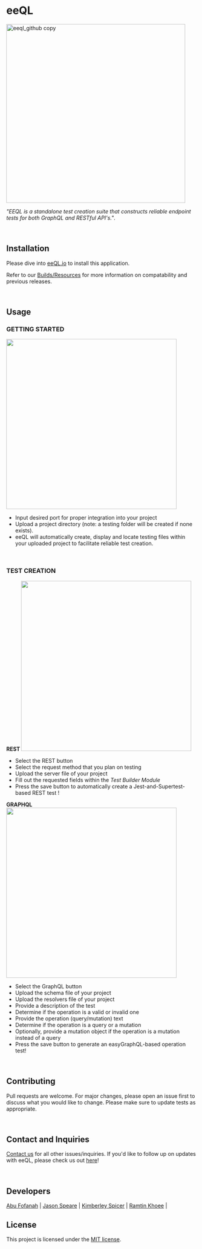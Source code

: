# eeQL
<img width="473" alt="eeql_github copy" src="https://user-images.githubusercontent.com/71619815/112024099-150f2e80-8af1-11eb-80b8-7280bfaa85b3.png">

_"EEQL is a standalone test creation suite that constructs reliable endpoint tests for both GraphQL and RESTful API's."_. 

<br/>

## Installation

Please dive into [eeQL.io](https://www.eeql.io/) to install this application. 

Refer to our [Builds/Resources](https://github.com/oslabs-beta/eeQL/releases) for more information on compatability and previous releases.

<br/>

## Usage
### GETTING STARTED


<img src="https://user-images.githubusercontent.com/71619815/112514890-01630280-8d53-11eb-9b3d-62931589df36.gif" width="450">


- Input desired port for proper integration into your project
- Upload a project directory (note: a testing folder will be created if none exists).
- eeQL will automatically create, display and locate testing files within your uploaded project to facilitate reliable test creation.

<br/>

### TEST CREATION

<b> REST </b>
<img src="https://user-images.githubusercontent.com/71619815/112514915-07f17a00-8d53-11eb-8b11-34cdad7d3754.gif" width="450">

- Select the REST button
- Select the request method that you plan on testing
- Upload the server file of your project
- Fill out the requested fields within the _Test Builder Module_
- Press the save button to automatically create a Jest-and-Supertest-based REST test !


<b> GRAPHQL </b>
<img src="https://user-images.githubusercontent.com/71619815/112514948-0f188800-8d53-11eb-9db1-e2ebaea7c6f1.gif" width="450">

- Select the GraphQL button
- Upload the schema file of your project
- Upload the resolvers file of your project
- Provide a description of the test
- Determine if the operation is a valid or invalid one
- Provide the operation (query/mutation) text
- Determine if the operation is a query or a mutation
- Optionally, provide a mutation object if the operation is a mutation instead of a query
- Press the save button to generate an easyGraphQL-based operation test!


<br/>

## Contributing
Pull requests are welcome. For major changes, please open an issue first to discuss what you would like to change.
Please make sure to update tests as appropriate.

<br/>

## Contact and Inquiries
[Contact us](contact@eeql.io) for all other issues/inquiries. If you'd like to follow up on updates with eeQL, please check us out [here](https://www.linkedin.com/company/eeql/about/)!

<br/>

## Developers 
[Abu Fofanah](https://www.linkedin.com/in/abu-fofanah/) |
[Jason Speare](https://www.linkedin.com/in/jason-speare/) |
[Kimberley Spicer]( https://www.linkedin.com/in/kimberleyspicer/) |
[Ramtin Khoee](https://www.linkedin.com/in/ramtinkhoee/) |
<br/>

## License
This project is licensed under the [MIT license](https://choosealicense.com/licenses/mit/).


